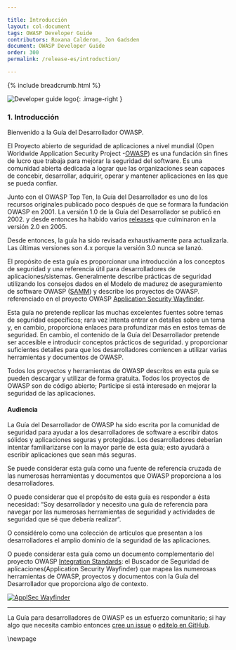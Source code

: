 ```yaml
---

title: Introducción
layout: col-document
tags: OWASP Developer Guide
contributors: Roxana Calderon, Jon Gadsden
document: OWASP Developer Guide
order: 300
permalink: /release-es/introduction/

---
```


{% include breadcrumb.html %}

<style type="text/css">
.image-right {
  height: 180px;
  display: block;
  margin-left: auto;
  margin-right: auto;
  float: right;
}
</style>

![Developer guide logo](../../assets/images/dg_logo.png "OWASP Developer Guide"){: .image-right }

### 1. Introducción

Bienvenido a la Guía del Desarrollador OWASP.

El Proyecto abierto de seguridad de aplicaciones a nivel mundial  (Open Worldwide Application Security Project -[OWASP][about]) es una fundación sin fines de lucro
que trabaja para mejorar la seguridad del software.
Es una comunidad abierta dedicada a lograr que las organizaciones sean capaces de 
concebir, desarrollar, adquirir, operar y mantener aplicaciones en las que se pueda confiar.

Junto con el OWASP Top Ten, la Guía del Desarrollador es uno de los recursos originales
publicado poco después de que se formara la fundación OWASP en 2001.
La versión 1.0 de la Guía del Desarrollador se publicó en 2002.
y desde entonces ha habido varios [releases][versions] que culminaron en la versión 2.0 en 2005.

Desde entonces, la guía ha sido revisada exhaustivamente para actualizarla. Las últimas versiones son 4.x porque la versión 3.0 nunca se lanzó.

El propósito de esta guía es proporcionar una introducción a los conceptos de seguridad y una referencia útil para desarrolladores de aplicaciones/sistemas.
Generalmente describe prácticas de seguridad utilizando los consejos dados en el
Modelo de madurez de aseguramiento de software OWASP ([SAMM][samm]) y describe los proyectos de OWASP.
referenciado en el proyecto OWASP [Application Security Wayfinder][intstand].

Esta guía no pretende replicar las muchas excelentes fuentes  sobre temas de seguridad específicos; rara vez intenta entrar en detalles sobre un tema y, en cambio, proporciona enlaces para profundizar más en estos temas de seguridad.
En cambio, el contenido de la Guía del Desarrollador pretende ser accesible e introducir conceptos prácticos de seguridad.
y proporcionar suficientes detalles para que los desarrolladores comiencen a utilizar varias herramientas y documentos de OWASP.

Todos los proyectos y herramientas de OWASP descritos en esta guía se pueden descargar y utilizar de forma gratuita.
Todos los proyectos de OWASP son de código abierto; Participe si está interesado en mejorar la seguridad de las aplicaciones.

#### Audiencia

La Guía del Desarrollador de OWASP ha sido escrita por la comunidad de seguridad para ayudar a los desarrolladores de software a escribir datos sólidos y
aplicaciones seguras y protegidas.
Los desarrolladores deberían intentar familiarizarse con la mayor parte de esta guía; esto ayudará a escribir aplicaciones que sean más seguras.

Se puede considerar esta guía como una fuente de referencia cruzada de las numerosas herramientas y documentos que OWASP proporciona a los desarrolladores.

O puede considerar que el propósito de esta guía es responder a ésta necesidad:
 “Soy desarrollador y necesito una guía de referencia para navegar por las numerosas herramientas de seguridad
 y actividades de seguridad que sé que debería realizar“.

O considérelo como una colección de artículos que presentan a los desarrolladores el amplio dominio de la seguridad de las aplicaciones.

O puede considerar esta guía como un documento complementario del proyecto OWASP [Integration Standards][intstand]:
el Buscador de Seguridad de aplicaciones(Application Security Wayfinder) que mapea las numerosas herramientas de OWASP,
proyectos y documentos con la Guía del Desarrollador que proporciona algo de contexto.

[![ApplSec Wayfinder](../../assets/images/owasp-wayfinder.png "OWASP Application Security Wayfinder")][intstand]

----


La Guía para desarrolladores de OWASP es un esfuerzo comunitario; si hay algo que necesita cambio
entonces [cree un issue][issue03] o [edítelo en GitHub][edit03].

[about]: https://owasp.org/about/
[edit03]: https://github.com/OWASP/www-project-developer-guide/blob/main/draft/03-introduction.md
[issue03]: https://github.com/OWASP/www-project-developer-guide/issues/new?labels=enhancement&template=request.md&title=Update:%2003-introduction
[samm]: https://owaspsamm.org/about/
[versions]: https://github.com/OWASP/DevGuide/wiki#old-versions
[intstand]: https://owasp.org/www-project-integration-standards/

\newpage
